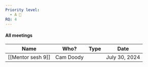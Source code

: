 ```yaml
---
Priority level:
  - A 🥰
RQ: 4
---
```

#### All meetings

|Name|Who?|Type|Date|
|---|---|---|---|
|[[Mentor sesh 9]]|Cam Doody||July 30, 2024|